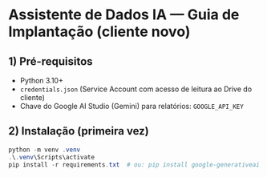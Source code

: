 # Assistente de Dados IA — Guia de Implantação (cliente novo)

## 1) Pré-requisitos
- Python 3.10+  
- `credentials.json` (Service Account com acesso de leitura ao Drive do cliente)  
- Chave do Google AI Studio (Gemini) para relatórios: `GOOGLE_API_KEY`

## 2) Instalação (primeira vez)
```powershell
python -m venv .venv
.\.venv\Scripts\activate
pip install -r requirements.txt  # ou: pip install google-generativeai google-api-python-client google-auth google-auth-oauthlib chromadb pandas openpyxl
